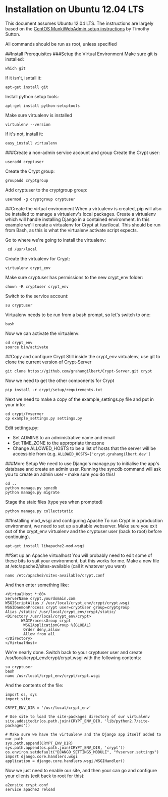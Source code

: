 Installation on Ubuntu 12.04 LTS
=====================
This document assumes Ubuntu 12.04 LTS. The instructions are largely based on the [CentOS MunkiWebAdmin setup instructions](https://code.google.com/p/munki/wiki/MunkiWebAdminLinuxSetup) by Timothy Sutton.

All commands should be run as root, unless specified

##Install Prerequisites
###Setup the Virtual Environment
Make sure git is installed:

	which git
	
If it isn't, isntall it:

	apt-get install git

Install python setup tools:

	apt-get install python-setuptools
	
Make sure virtualenv is installed

	virtualenv --version
	
If it's not, install it:

	easy_install virtualenv

###Create a non-admin service account and group
Create the Crypt user:

	useradd cryptuser
	
Create the Crypt group:

	groupadd cryptgroup
	
Add cryptuser to the cryptgroup group:

	usermod -g cryptgroup cryptuser

##Create the virtual environment
When a virtualenv is created, pip will also be installed to manage a virtualenv's local packages. Create a virtualenv which will handle installing Django in a contained environment. In this example we'll create a virtualenv for Crypt at /usr/local. This should be run from Bash, as this is what the virtualenv activate script expects.

Go to where we're going to install the virtualenv:

	 cd /usr/local
	 
Create the virtualenv for Crypt:
	
	virtualenv crypt_env
	
Make sure cryptuser has permissions to the new crypt_env folder:

	chown -R cryptuser crypt_env
	
Switch to the service account:
	
	su cryptuser
	
Virtualenv needs to be run from a bash prompt, so let's switch to one:

	bash
	
Now we can activate the virtualenv:
	
	cd crypt_env
	source bin/activate
	
##Copy and configure Crypt
Still inside the crypt_env virtualenv, use git to clone the current version of Crypt-Server

	git clone https://github.com/grahamgilbert/Crypt-Server.git crypt

Now we need to get the other components for Crypt

	pip install -r crypt/setup/requirements.txt
	
Next we need to make a copy of the example_settings.py file and put in your info:

	cd crypt/fvserver
	cp example_settings.py settings.py
	
Edit settings.py:

* Set ADMINS to an administrative name and email
* Set TIME_ZONE to the appropriate timezone
* Change ALLOWED_HOSTS to be a list of hosts that the server will be accessible from (e.g. ``ALLOWED_HOSTS=['crypt.grahamgilbert.dev']``

###More Setup
We need to use Django's manage.py to initialise the app's database and create an admin user. Running the syncdb command will ask you to create an admin user - make sure you do this!

	cd ..
	python manage.py syncdb
	python manage.py migrate
	
Stage the staic files (type yes when prompted)
	
	python manage.py collectstatic

##Installing mod_wsgi and configuring Apache
To run Crypt in a production environment, we need to set up a suitable webserver. Make sure you exit out of the crypt_env virtualenv and the cryptuser user (back to root) before continuing).

	apt-get install libapache2-mod-wsgi
	
##Set up an Apache virtualhost
You will probably need to edit some of these bits to suit your environment, but this works for me. Make a new file at /etc/apache2/sites-available (call it whatever you want)

	nano /etc/apache2/sites-available/crypt.conf
	
And then enter something like:

	<VirtualHost *:80>
	ServerName crypt.yourdomain.com
   	WSGIScriptAlias / /usr/local/crypt_env/crypt/crypt.wsgi
   	WSGIDaemonProcess crypt user=cryptuser group=cryptgroup
   	Alias /static/ /usr/local/crypt_env/crypt/static/
   	<Directory /usr/local/crypt_env/crypt>
    	   WSGIProcessGroup crypt
       		WSGIApplicationGroup %{GLOBAL}
       		Order deny,allow
       		Allow from all
   	</Directory>
	</VirtualHost>
	
We're nearly done. Switch back to your cryptuser user and create /usr/local/crypt_env/crypt/crypt.wsgi with the following contents:
	
	su cryptuser
	bash
	nano /usr/local/crypt_env/crypt/crypt.wsgi
	
And the contents of the file:

	import os, sys
	import site

	CRYPT_ENV_DIR = '/usr/local/crypt_env'

	# Use site to load the site-packages directory of our virtualenv
	site.addsitedir(os.path.join(CRYPT_ENV_DIR, 'lib/python2.7/site-packages'))

	# Make sure we have the virtualenv and the Django app itself added to our path
	sys.path.append(CRYPT_ENV_DIR)
	sys.path.append(os.path.join(CRYPT_ENV_DIR, 'crypt'))
	os.environ.setdefault("DJANGO_SETTINGS_MODULE", "fvserver.settings")
	import django.core.handlers.wsgi
	application = django.core.handlers.wsgi.WSGIHandler()
	
Now we just need to enable our site, and then your can go and configure your clients (exit back to root for this):

	a2ensite crypt.conf
	service apache2 reload
